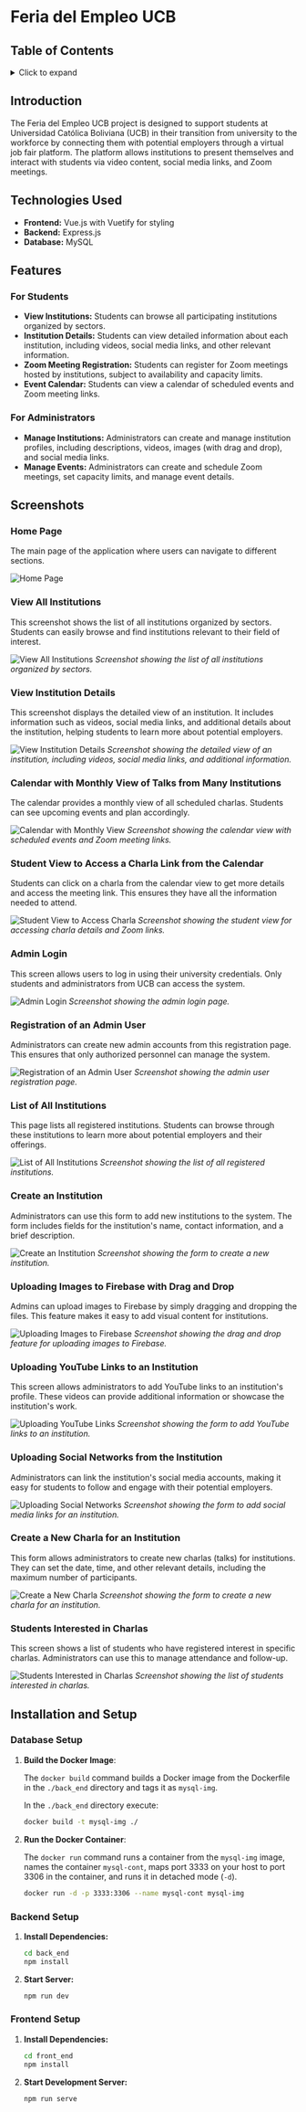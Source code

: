 # Feria del Empleo UCB

## Table of Contents

<details>
  <summary>Click to expand</summary>

- [Introduction](#introduction)
- [Technologies Used](#technologies-used)
- [Features](#features)
  - [For Students](#for-students)
  - [For Administrators](#for-administrators)
- [Screenshots](#screenshots)
  - [Home Page](#home-page)
  - [View All Institutions](#view-all-institutions)
  - [View Institution Details](#view-institution-details)
  - [Calendar with Monthly View of Talks from Many Institutions](#calendar-with-monthly-view-of-talks-from-many-institutions)
  - [Student View to Access a Charla Link from the Calendar](#student-view-to-access-a-charla-link-from-the-calendar)
  - [Admin Login](#admin-login)
  - [Registration of an Admin User](#registration-of-an-admin-user)
  - [List of All Institutions](#list-of-all-institutions)
  - [Create an Institution](#create-an-institution)
  - [Uploading Images to Firebase with Drag and Drop](#uploading-images-to-firebase-with-drag-and-drop)
  - [Uploading YouTube Links to an Institution](#uploading-youtube-links-to-an-institution)
  - [Uploading Social Networks from the Institution](#uploading-social-networks-from-the-institution)
  - [Create a New Charla for an Institution](#create-a-new-charla-for-an-institution)
  - [Students Interested in Charlas](#students-interested-in-charlas)
- [Installation and Setup](#installation-and-setup)
  - [Database Setup](#database-setup)
  - [Backend Setup](#backend-setup)
  - [Frontend Setup](#frontend-setup)

</details>

## Introduction

The Feria del Empleo UCB project is designed to support students at Universidad Católica Boliviana (UCB) in their transition from university to the workforce by connecting them with potential employers through a virtual job fair platform. The platform allows institutions to present themselves and interact with students via video content, social media links, and Zoom meetings.

## Technologies Used

- **Frontend:** Vue.js with Vuetify for styling
- **Backend:** Express.js
- **Database:** MySQL

## Features

### For Students

- **View Institutions:** Students can browse all participating institutions organized by sectors.
- **Institution Details:** Students can view detailed information about each institution, including videos, social media links, and other relevant information.
- **Zoom Meeting Registration:** Students can register for Zoom meetings hosted by institutions, subject to availability and capacity limits.
- **Event Calendar:** Students can view a calendar of scheduled events and Zoom meeting links.

### For Administrators

- **Manage Institutions:** Administrators can create and manage institution profiles, including descriptions, videos, images (with drag and drop), and social media links.
- **Manage Events:** Administrators can create and schedule Zoom meetings, set capacity limits, and manage event details.

## Screenshots

### Home Page

The main page of the application where users can navigate to different sections.

![Home Page](imgs/image.png)

### View All Institutions

This screenshot shows the list of all institutions organized by sectors. Students can easily browse and find institutions relevant to their field of interest.

![View All Institutions](imgs/image-2.png)
_Screenshot showing the list of all institutions organized by sectors._

### View Institution Details

This screenshot displays the detailed view of an institution. It includes information such as videos, social media links, and additional details about the institution, helping students to learn more about potential employers.

![View Institution Details](imgs/image-1.png)
_Screenshot showing the detailed view of an institution, including videos, social media links, and additional information._

### Calendar with Monthly View of Talks from Many Institutions

The calendar provides a monthly view of all scheduled charlas. Students can see upcoming events and plan accordingly.

![Calendar with Monthly View](imgs/image-12.png)
_Screenshot showing the calendar view with scheduled events and Zoom meeting links._

### Student View to Access a Charla Link from the Calendar

Students can click on a charla from the calendar view to get more details and access the meeting link. This ensures they have all the information needed to attend.

![Student View to Access Charla](imgs/image-14.png)
_Screenshot showing the student view for accessing charla details and Zoom links._

### Admin Login

This screen allows users to log in using their university credentials. Only students and administrators from UCB can access the system.

![Admin Login](imgs/image-3.png)
_Screenshot showing the admin login page._

### Registration of an Admin User

Administrators can create new admin accounts from this registration page. This ensures that only authorized personnel can manage the system.

![Registration of an Admin User](imgs/image-5.png)
_Screenshot showing the admin user registration page._

### List of All Institutions

This page lists all registered institutions. Students can browse through these institutions to learn more about potential employers and their offerings.

![List of All Institutions](imgs/image-6.png)
_Screenshot showing the list of all registered institutions._

### Create an Institution

Administrators can use this form to add new institutions to the system. The form includes fields for the institution's name, contact information, and a brief description.

![Create an Institution](imgs/image-7.png)
_Screenshot showing the form to create a new institution._

### Uploading Images to Firebase with Drag and Drop

Admins can upload images to Firebase by simply dragging and dropping the files. This feature makes it easy to add visual content for institutions.

![Uploading Images to Firebase](imgs/image-8.png)
_Screenshot showing the drag and drop feature for uploading images to Firebase._

### Uploading YouTube Links to an Institution

This screen allows administrators to add YouTube links to an institution's profile. These videos can provide additional information or showcase the institution's work.

![Uploading YouTube Links](imgs/image-9.png)
_Screenshot showing the form to add YouTube links to an institution._

### Uploading Social Networks from the Institution

Administrators can link the institution's social media accounts, making it easy for students to follow and engage with their potential employers.

![Uploading Social Networks](imgs/image-10.png)
_Screenshot showing the form to add social media links for an institution._

### Create a New Charla for an Institution

This form allows administrators to create new charlas (talks) for institutions. They can set the date, time, and other relevant details, including the maximum number of participants.

![Create a New Charla](imgs/image-11.png)
_Screenshot showing the form to create a new charla for an institution._

### Students Interested in Charlas

This screen shows a list of students who have registered interest in specific charlas. Administrators can use this to manage attendance and follow-up.

![Students Interested in Charlas](imgs/image-13.png)
_Screenshot showing the list of students interested in charlas._

## Installation and Setup

### Database Setup

1. **Build the Docker Image**:

   The `docker build` command builds a Docker image from the Dockerfile in the `./back_end` directory and tags it as `mysql-img`.

   In the `./back_end` directory execute:

   ```bash
   docker build -t mysql-img ./
   ```

2. **Run the Docker Container**:

   The `docker run` command runs a container from the `mysql-img` image, names the container `mysql-cont`, maps port 3333 on your host to port 3306 in the container, and runs it in detached mode (`-d`).

   ```bash
   docker run -d -p 3333:3306 --name mysql-cont mysql-img
   ```

### Backend Setup

1. **Install Dependencies:**

   ```bash
   cd back_end
   npm install
   ```

2. **Start Server:**
   ```bash
   npm run dev
   ```

### Frontend Setup

1. **Install Dependencies:**

   ```bash
   cd front_end
   npm install
   ```

2. **Start Development Server:**
   ```bash
   npm run serve
   ```

